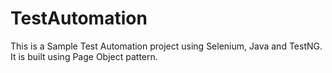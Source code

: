 # TestAutomation
This is a Sample Test Automation project using Selenium, Java and TestNG. It is built using Page Object pattern.
